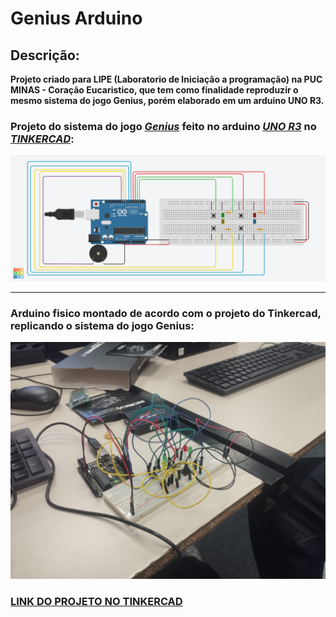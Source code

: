 # Genius Arduino
## Descrição:
**Projeto criado para LIPE (Laboratorio de Iniciação a programação) na PUC MINAS - Coração Eucaristico, que tem como finalidade reproduzir o mesmo sistema do jogo Genius, porém elaborado em um arduino UNO R3.**

### Projeto do sistema do jogo [*Genius*](https://www.estrela.com.br/jogo-genius-estrela/p) feito no arduino [*UNO R3*](https://docs.arduino.cc/hardware/uno-rev3) no [*TINKERCAD*](https://www.tinkercad.com):

![Projeto Arduino Tinker](./genius_arduino.png)

---
### Arduino fisico montado de acordo com o projeto do Tinkercad, replicando o sistema do jogo Genius:
![Projeto Arduino Fisico](./arduinofisico.jpg)

### [**LINK DO PROJETO NO TINKERCAD**](https://www.tinkercad.com/things/2iErsKXSMNn-genius-arduino)



